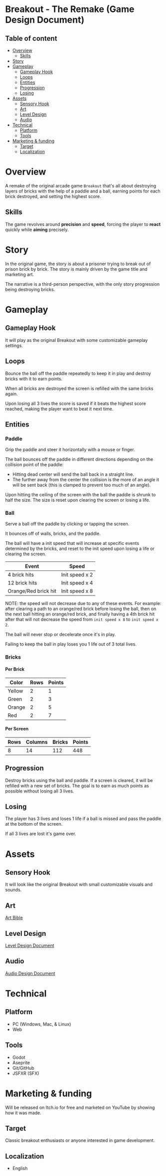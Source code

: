 # Breakout - The Remake (Game Design Document)

## Table of content

- [Overview](#overview)
	- [Skills](#skills)
- [Story](#story)
- [Gameplay](#gameplay)
	- [Gameplay Hook](#gameplay-hook)
	- [Loops](#loops)
	- [Entities](#entities)
	- [Progression](#progression)
	- [Losing](#losing)
- [Assets](#assets)
	- [Sensory Hook](#sensory-hook)
	- [Art](#art)
	- [Level Design](#level-design)
	- [Audio](#audio)
- [Technical](#technical)
	- [Platform](#platform)
	- [Tools](#tools)
- [Marketing & funding](#marketing--funding)
	- [Target](#target)
	- [Localization](#localization)

# Overview

A remake of the original arcade game `Breakout` that's all about destroying layers of bricks with the help of a paddle and a ball, earning points for each brick destroyed, and setting the highest score.

## Skills

The game revolves around **precision** and **speed**, forcing the player to **react** quickly while **aiming** precisely.

# Story

In the original game, the story is about a prisoner trying to break out of prison brick by brick. The story is mainly driven by the game title and marketing art.

The narrative is a third-person perspective, with the only story progression being destroying bricks.

# Gameplay

## Gameplay Hook

It will play as the original Breakout with some customizable gameplay settings.

## Loops

Bounce the ball off the paddle repeatedly to keep it in play and destroy bricks with it to earn points.

When all bricks are destroyed the screen is refilled with the same bricks again.

Upon losing all 3 lives the score is saved if it beats the highest score reached, making the player want to beat it next time.

## Entities

### Paddle

Grip the paddle and steer it horizontally with a mouse or finger.

The ball bounces off the paddle in different directions depending on the collision point of the paddle:
 - Hitting dead center will send the ball back in a straight line.
 - The further away from the center the collision is the more of an angle it will be sent back (this is clamped to prevent too much of an angle).

Upon hitting the ceiling of the screen with the ball the paddle is shrunk to half the size. The size is reset upon clearing the screen or losing a life.

### Ball

Serve a ball off the paddle by clicking or tapping the screen.

It bounces off of walls, bricks, and the paddle.

The ball will have a init speed that will increase at specific events determined by the bricks, and reset to the init speed upon losing a life or clearing the screen.

| Event | Speed |
|---|---|
| 4 brick hits | Init speed x 2 |
| 12 brick hits | Init speed x 4 |
| Orange/Red brick hit | Init speed x 8 |

NOTE: the speed will not decrease due to any of these events.
For example: after clearing a path to an orange/red brick before losing the ball, then on the next ball hitting an orange/red brick, and finally having a 4th brick hit after that will not decrease the speed from `init speed x 8` to `init speed x 2`.

The ball will never stop or decelerate once it's in play.

Failing to keep the ball in play loses you 1 life out of 3 total lives.

### Bricks

#### Per Brick

| Color | Rows | Points |
|---|---|---|
| Yellow | 2 | 1 |
| Green | 2 | 3 |
| Orange | 2 | 5 |
| Red | 2 | 7 |

#### Per Screen

| Rows | Columns | Bricks | Points |
|---|---|---|---|
| 8 | 14 | 112 | 448

## Progression

Destroy bricks using the ball and paddle. If a screen is cleared, it will be refilled with a new set of bricks. The goal is to earn as much points as possible without losing all 3 lives.

## Losing

The player has 3 lives and loses 1 life if a ball is missed and pass the paddle at the bottom of the screen.

If all 3 lives are lost it's game over.

# Assets

## Sensory Hook

It will look like the original Breakout with small customizable visuals and sounds.

## Art

[Art Bible](../art-bible/art-bible.md)

## Level Design

[Level Design Document](../level-design-document/ldd.md)

## Audio

[Audio Design Document](../audio-design-document/add.md)

# Technical

## Platform

- PC (Windows, Mac, & Linux)
- Web

## Tools

- Godot
- Aseprite
- Git/GitHub
- JSFXR (SFX)

# Marketing & funding

Will be released on Itch.io for free and marketed on YouTube by showing how it was made.

## Target

Classic breakout enthusiasts or anyone interested in game development.

## Localization

- English
